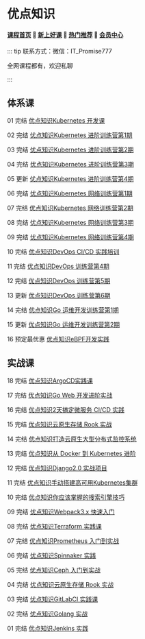 # 优点知识

#### [**课程首页**](../../README.md) 💖 [**新上好课**](./xshk.md) 💖 [**热门推荐**](./rmtj.md) 💖 [**会员中心**](./vip.md)

::: tip
联系方式：微信：IT_Promise777

全网课程都有，欢迎私聊

 

:::

## **体系课**

01 完结 [优点知识Kubernetes 开发课](https://youdianzhishi.com/web/course/1018)

02 完结 [优点知识Kubernetes 进阶训练营第1期](https://youdianzhishi.com/web/course/1012)

03 完结 [优点知识Kubernetes 进阶训练营第2期](https://youdianzhishi.com/web/course/1022)

04 完结 [优点知识Kubernetes 进阶训练营第3期](https://youdianzhishi.com/web/course/1030)

05 更新 [优点知识Kubernetes 进阶训练营第4期](https://youdianzhishi.com/web/course/1036)

06 完结 [优点知识Kubernetes 网络训练营第1期](https://youdianzhishi.com/web/course/1021)

07 完结 [优点知识Kubernetes 网络训练营第2期](https://youdianzhishi.com/web/course/1029)

08 完结 [优点知识Kubernetes 网络训练营第3期](https://youdianzhishi.com/web/course/1031)

09 完结 [优点知识Kubernetes 网络训练营第4期](https://youdianzhishi.com/web/course/1041)

10 完结 [优点知识DevOps CI/CD 实践培训](https://youdianzhishi.com/web/course/1026)

11 完结 [优点知识DevOps 训练营第4期](https://youdianzhishi.com/web/course/1032)

12 完结 [优点知识DevOps 训练营第5期](https://youdianzhishi.com/web/course/1034)

13 更新 [优点知识DevOps 训练营第6期](https://youdianzhishi.com/web/course/1040)

14 完结 [优点知识Go 运维开发训练营第1期](https://youdianzhishi.com/web/course/1035)

15 更新 [优点知识Go 运维开发训练营第2期](https://youdianzhishi.com/web/course/1039)

16 预定最优惠 [优点知识eBPF开发实践](https://youdianzhishi.com/web/course/1037)

## **实战课**

18 完结 [优点知识ArgoCD实践课](https://youdianzhishi.com/web/course/1043)

17 完结 [优点知识Go Web 开发进阶实战](https://youdianzhishi.com/web/course/1038)

16 完结 [优点知识2天搞定微服务 CI/CD 实践](https://youdianzhishi.com/web/course/1024)

15 完结 [优点知识云原生存储 Rook 实战](https://youdianzhishi.com/web/course/1025)

14 完结 [优点知识打造云原生大型分布式监控系统](https://youdianzhishi.com/web/course/1015)

13 完结 [优点知识从 Docker 到 Kubernetes 进阶](https://youdianzhishi.com/web/course/1007)

12 完结 [优点知识Django2.0 实战项目](https://youdianzhishi.com/web/course/1006)

11 完结 [优点知识手动搭建高可用Kubernetes集群](https://youdianzhishi.com/web/course/1004)

10 完结 [优点知识你应该掌握的搜索引擎技巧](https://youdianzhishi.com/web/course/1008)

09 完结 [优点知识Webpack3.x 快速入门](https://youdianzhishi.com/web/course/1003)

08 完结 [优点知识Terraform 实践课](https://youdianzhishi.com/web/course/1033)

07 完结 [优点知识Prometheus 入门到实战](https://youdianzhishi.com/web/course/1027)

06 完结 [优点知识Spinnaker 实践](https://youdianzhishi.com/web/course/1020)

05 完结 [优点知识Ceph 入门到实战](https://youdianzhishi.com/web/course/1019)

04 完结 [优点知识云原生存储 Rook 实战](https://youdianzhishi.com/web/course/1025)

03 完结 [优点知识GitLabCI 实践课](https://youdianzhishi.com/web/course/1016)

02 完结 [优点知识Golang 实战](https://youdianzhishi.com/web/course/1011)

01 完结 [优点知识Jenkins 实践](https://youdianzhishi.com/web/course/1013)




